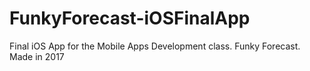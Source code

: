 # FunkyForecast-iOSFinalApp
Final iOS App for the Mobile Apps Development class. Funky Forecast.
Made in 2017
